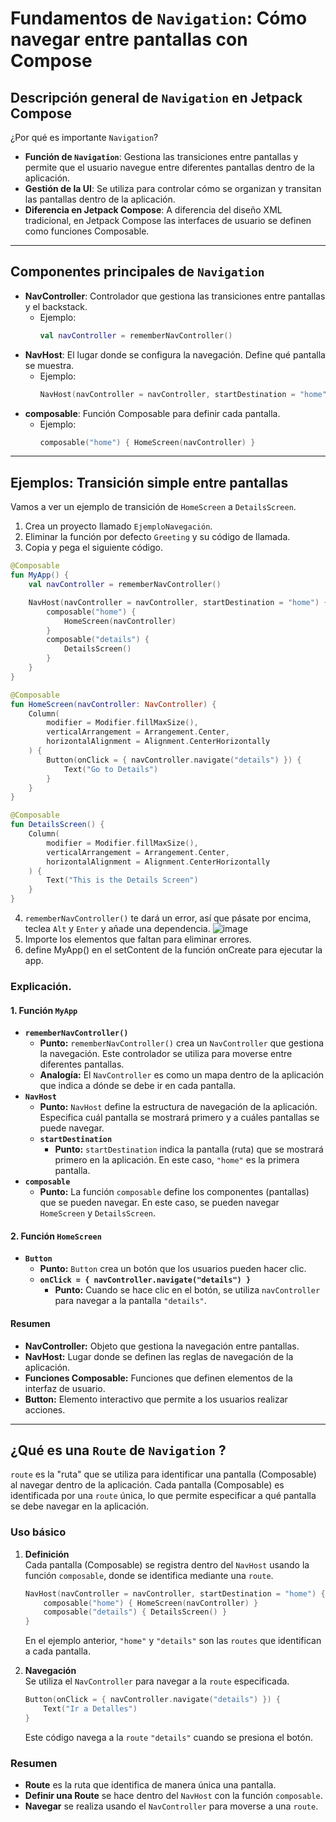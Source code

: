 # Fundamentos de `Navigation`: Cómo navegar entre pantallas con Compose
## Descripción general de `Navigation` en Jetpack Compose
¿Por qué es importante `Navigation`?
- **Función de `Navigation`**: Gestiona las transiciones entre pantallas y permite que el usuario navegue entre diferentes pantallas dentro de la aplicación.
- **Gestión de la UI**: Se utiliza para controlar cómo se organizan y transitan las pantallas dentro de la aplicación.
- **Diferencia en Jetpack Compose**: A diferencia del diseño XML tradicional, en Jetpack Compose las interfaces de usuario se definen como funciones Composable.

---
## **Componentes principales de `Navigation`**
- **NavController**: Controlador que gestiona las transiciones entre pantallas y el backstack.
  - Ejemplo:
    ```kotlin
    val navController = rememberNavController()
    ```
- **NavHost**: El lugar donde se configura la navegación. Define qué pantalla se muestra.
  - Ejemplo:
    ```kotlin
    NavHost(navController = navController, startDestination = "home")
    ```
- **composable**: Función Composable para definir cada pantalla.
  - Ejemplo:
    ```kotlin
    composable("home") { HomeScreen(navController) }
    ```

---
## Ejemplos: Transición simple entre pantallas
Vamos a ver un ejemplo de transición de `HomeScreen` a `DetailsScreen`.
1. Crea un proyecto llamado `EjemploNavegación`.
2. Eliminar la función por defecto `Greeting` y su código de llamada.
3. Copia y pega el siguiente código.
```kotlin
@Composable
fun MyApp() {
    val navController = rememberNavController()

    NavHost(navController = navController, startDestination = "home") {
        composable("home") {
            HomeScreen(navController)
        }
        composable("details") {
            DetailsScreen()
        }
    }
}

@Composable
fun HomeScreen(navController: NavController) {
    Column(
        modifier = Modifier.fillMaxSize(),
        verticalArrangement = Arrangement.Center,
        horizontalAlignment = Alignment.CenterHorizontally
    ) {
        Button(onClick = { navController.navigate("details") }) {
            Text("Go to Details")
        }
    }
}

@Composable
fun DetailsScreen() {
    Column(
        modifier = Modifier.fillMaxSize(),
        verticalArrangement = Arrangement.Center,
        horizontalAlignment = Alignment.CenterHorizontally
    ) {
        Text("This is the Details Screen")
    }
}
```
4. `rememberNavController()` te dará un error, así que pásate por encima, teclea `Alt` y `Enter` y añade una dependencia.
![image](https://github.com/user-attachments/assets/fa42a2b0-c58a-427c-bcaa-67c0c3465d4f)
5. Importe los elementos que faltan para eliminar errores.
6. define MyApp() en el setContent de la función onCreate para ejecutar la app.

### Explicación.
#### 1. Función `MyApp`
- **`rememberNavController()`**
  - **Punto:** `rememberNavController()` crea un `NavController` que gestiona la navegación. Este controlador se utiliza para moverse entre diferentes pantallas.
  - **Analogía:** El `NavController` es como un mapa dentro de la aplicación que indica a dónde se debe ir en cada pantalla.
- **`NavHost`**
  - **Punto:** `NavHost` define la estructura de navegación de la aplicación. Especifica cuál pantalla se mostrará primero y a cuáles pantallas se puede navegar.
  - **`startDestination`**
    - **Punto:** `startDestination` indica la pantalla (ruta) que se mostrará primero en la aplicación. En este caso, `"home"` es la primera pantalla.
- **`composable`**
  - **Punto:** La función `composable` define los componentes (pantallas) que se pueden navegar. En este caso, se pueden navegar `HomeScreen` y `DetailsScreen`.

#### 2. Función `HomeScreen`
- **`Button`**
  - **Punto:** `Button` crea un botón que los usuarios pueden hacer clic. 
  - **`onClick = { navController.navigate("details") }`**
    - **Punto:** Cuando se hace clic en el botón, se utiliza `navController` para navegar a la pantalla `"details"`.

#### Resumen
- **NavController:** Objeto que gestiona la navegación entre pantallas.
- **NavHost:** Lugar donde se definen las reglas de navegación de la aplicación.
- **Funciones Composable:** Funciones que definen elementos de la interfaz de usuario.
- **Button:** Elemento interactivo que permite a los usuarios realizar acciones.

---
## ¿Qué es una `Route` de `Navigation` ?
`route` es la "ruta" que se utiliza para identificar una pantalla (Composable) al navegar dentro de la aplicación. Cada pantalla (Composable) es identificada por una `route` única, lo que permite especificar a qué pantalla se debe navegar en la aplicación.

### Uso básico

1. **Definición**  
   Cada pantalla (Composable) se registra dentro del `NavHost` usando la función `composable`, donde se identifica mediante una `route`.

   ```kotlin
   NavHost(navController = navController, startDestination = "home") {
       composable("home") { HomeScreen(navController) }
       composable("details") { DetailsScreen() }
   }
   ```

   En el ejemplo anterior, `"home"` y `"details"` son las `routes` que identifican a cada pantalla.

2. **Navegación**  
   Se utiliza el `NavController` para navegar a la `route` especificada.

   ```kotlin
   Button(onClick = { navController.navigate("details") }) {
       Text("Ir a Detalles")
   }
   ```

   Este código navega a la `route` `"details"` cuando se presiona el botón.

### Resumen
- **Route** es la ruta que identifica de manera única una pantalla.
- **Definir una Route** se hace dentro del `NavHost` con la función `composable`.
- **Navegar** se realiza usando el `NavController` para moverse a una `route`.
